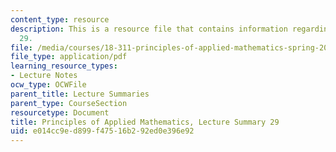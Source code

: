 ```yaml
---
content_type: resource
description: This is a resource file that contains information regarding lecture summary
  29.
file: /media/courses/18-311-principles-of-applied-mathematics-spring-2014/e014cc9ed899f47516b292ed0e396e92_MIT18_311S14_Lecture29.pdf
file_type: application/pdf
learning_resource_types:
- Lecture Notes
ocw_type: OCWFile
parent_title: Lecture Summaries
parent_type: CourseSection
resourcetype: Document
title: Principles of Applied Mathematics, Lecture Summary 29
uid: e014cc9e-d899-f475-16b2-92ed0e396e92
---
```

